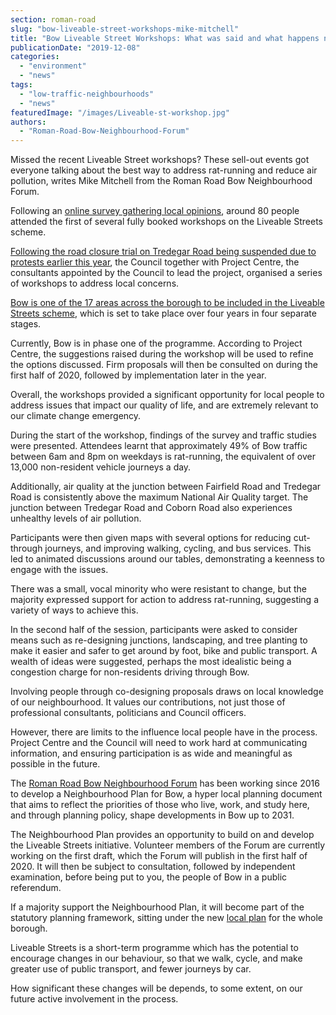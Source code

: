 ```yaml
---
section: roman-road
slug: "bow-liveable-street-workshops-mike-mitchell"
title: "Bow Liveable Street Workshops: What was said and what happens next"
publicationDate: "2019-12-08"
categories: 
  - "environment"
  - "news"
tags: 
  - "low-traffic-neighbourhoods"
  - "news"
featuredImage: "/images/Liveable-st-workshop.jpg"
authors: 
  - "Roman-Road-Bow-Neighbourhood-Forum"
---
```


Missed the recent Liveable Street workshops? These sell-out events got everyone talking about the best way to address rat-running and reduce air pollution, writes Mike Mitchell from the Roman Road Bow Neighbourhood Forum.

Following an [online survey gathering local opinions](https://romanroadlondon.com/event/liveable-streets-drop-in-session-bow/), around 80 people attended the first of several fully booked workshops on the Liveable Streets scheme.

[Following the road closure trial on Tredegar Road being suspended due to protests earlier this year](https://romanroadlondon.com/liveable-streets-traffic-trial-cancelled/), the Council together with Project Centre, the consultants appointed by the Council to lead the project, organised a series of workshops to address local concerns.

[Bow is one of the 17 areas across the borough to be included in the Liveable Streets scheme](https://romanroadlondon.com/bow-liveable-streets-workshops-announced/), which is set to take place over four years in four separate stages. 

Currently, Bow is in phase one of the programme. According to Project Centre, the suggestions raised during the workshop will be used to refine the options discussed. Firm proposals will then be consulted on during the first half of 2020, followed by implementation later in the year.

Overall, the workshops provided a significant opportunity for local people to address issues that impact our quality of life, and are extremely relevant to our climate change emergency.

During the start of the workshop, findings of the survey and traffic studies were presented. Attendees learnt that approximately 49% of Bow traffic between 6am and 8pm on weekdays is rat-running, the equivalent of over 13,000 non-resident vehicle journeys a day. 

Additionally, air quality at the junction between Fairfield Road and Tredegar Road is consistently above the maximum National Air Quality target. The junction between Tredegar Road and Coborn Road also experiences unhealthy levels of air pollution.

Participants were then given maps with several options for reducing cut-through journeys, and improving walking, cycling, and bus services. This led to animated discussions around our tables, demonstrating a keenness to engage with the issues. 

There was a small, vocal minority who were resistant to change, but the majority expressed support for action to address rat-running, suggesting a variety of ways to achieve this.

In the second half of the session, participants were asked to consider means such as re-designing junctions, landscaping, and tree planting to make it easier and safer to get around by foot, bike and public transport. A wealth of ideas were suggested, perhaps the most idealistic being a congestion charge for non-residents driving through Bow. 

Involving people through co-designing proposals draws on local knowledge of our neighbourhood. It values our contributions, not just those of professional consultants, politicians and Council officers. 

However, there are limits to the influence local people have in the process.  Project Centre and the Council will need to work hard at communicating information, and ensuring participation is as wide and meaningful as possible in the future.

The [Roman Road Bow Neighbourhood Forum](https://romanroadbowneighbourhoodplan.org/) has been working since 2016 to develop a Neighbourhood Plan for Bow, a hyper local planning document that aims to reflect the priorities of those who live, work, and study here, and through planning policy, shape developments in Bow up to 2031. 

The Neighbourhood Plan provides an opportunity to build on and develop the Liveable Streets initiative. Volunteer members of the Forum are currently working on the first draft, which the Forum will publish in the first half of 2020. It will then be subject to consultation, followed by independent examination, before being put to you, the people of Bow in a public referendum. 

If a majority support the Neighbourhood Plan, it will become part of the statutory planning framework, sitting under the new [local plan](https://www.towerhamlets.gov.uk/lgnl/council_and_democracy/consultations/Local_Plan.aspx) for the whole borough.

Liveable Streets is a short-term programme which has the potential to encourage changes in our behaviour, so that we walk, cycle, and make greater use of public transport, and fewer journeys by car. 

How significant these changes will be depends, to some extent, on our future active involvement in the process.

